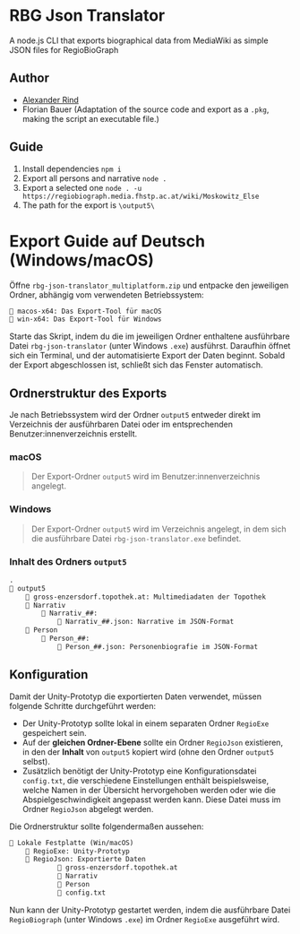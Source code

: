 # RBG Json Translator 

A node.js CLI that exports biographical data from MediaWiki as simple JSON files for RegioBioGraph

## Author
- [Alexander Rind](https://github.com/alex-rind)
- Florian Bauer (Adaptation of the source code and export as a `.pkg`, making the script an executable file.)

## Guide

1. Install dependencies `npm i`
2. Export all persons and narrative `node .`
3. Export a selected one `node . -u https://regiobiograph.media.fhstp.ac.at/wiki/Moskowitz_Else`
4. The path for the export is `\output5\`

# Export Guide auf Deutsch (Windows/macOS)

Öffne `rbg-json-translator_multiplatform.zip` und entpacke den jeweiligen Ordner, abhängig vom verwendeten Betriebssystem:

```txt
📂 macos-x64: Das Export-Tool für macOS
📂 win-x64: Das Export-Tool für Windows 
```

Starte das Skript, indem du die im jeweiligen Ordner enthaltene ausführbare Datei `rbg-json-translator` (unter Windows `.exe`) ausführst. Daraufhin öffnet sich ein Terminal, und der automatisierte Export der Daten beginnt. Sobald der Export abgeschlossen ist, schließt sich das Fenster automatisch.

## Ordnerstruktur des Exports

Je nach Betriebssystem wird der Ordner `output5` entweder direkt im Verzeichnis der ausführbaren Datei oder im entsprechenden Benutzer:innenverzeichnis erstellt.

### macOS
> Der Export-Ordner `output5` wird im Benutzer:innenverzeichnis angelegt.

### Windows
> Der Export-Ordner `output5` wird im Verzeichnis angelegt, in dem sich die ausführbare Datei `rbg-json-translator.exe` befindet.

### Inhalt des Ordners `output5`
```txt
.
📂 output5
    📂 gross-enzersdorf.topothek.at: Multimediadaten der Topothek
    📂 Narrativ
        📂 Narrativ_##:
            📄 Narrativ_##.json: Narrative im JSON-Format
    📂 Person
        📂 Person_##:
            📄 Person_##.json: Personenbiografie im JSON-Format  
```

## Konfiguration

Damit der Unity-Prototyp die exportierten Daten verwendet, müssen folgende Schritte durchgeführt werden:

- Der Unity-Prototyp sollte lokal in einem separaten Ordner `RegioExe` gespeichert sein.
- Auf der **gleichen Ordner-Ebene** sollte ein Ordner `RegioJson` existieren, in den der **Inhalt** von `output5` kopiert wird 
(ohne den Ordner `output5` selbst).
- Zusätzlich benötigt der Unity-Prototyp eine Konfigurationsdatei `config.txt`, die verschiedene Einstellungen enthält 
beispielsweise, welche Namen in der Übersicht hervorgehoben werden oder wie die Abspielgeschwindigkeit angepasst werden kann. 
Diese Datei muss im Ordner `RegioJson` abgelegt werden.

Die Ordnerstruktur sollte folgendermaßen aussehen:

```txt
📂 Lokale Festplatte (Win/macOS)
    📂 RegioExe: Unity-Prototyp
    📂 RegioJson: Exportierte Daten
            📂 gross-enzersdorf.topothek.at
            📂 Narrativ
            📂 Person        
            📄 config.txt
```

Nun kann der Unity-Prototyp gestartet werden, indem die ausführbare Datei `RegioBiograph` (unter Windows `.exe`) im Ordner `RegioExe` ausgeführt wird.

